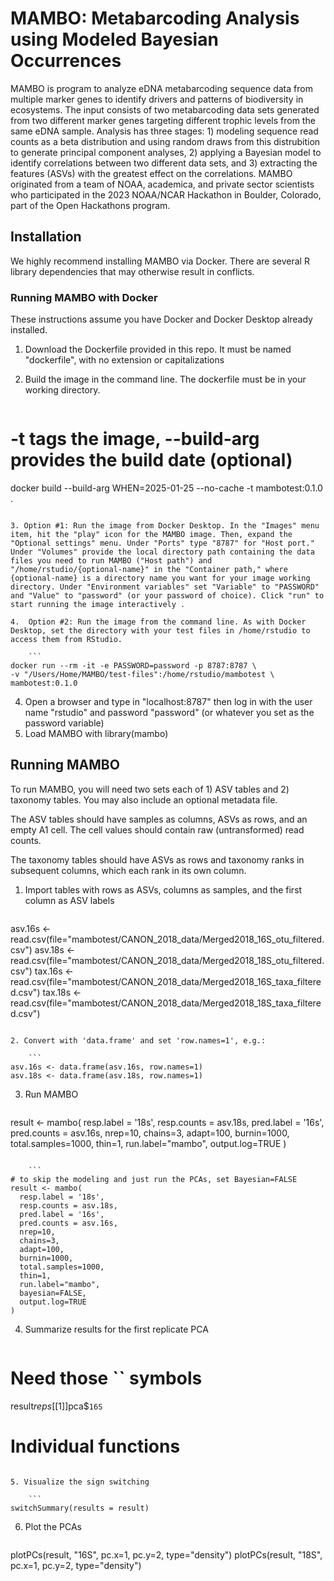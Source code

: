 # MAMBO: Metabarcoding Analysis using Modeled Bayesian Occurrences
MAMBO is program to analyze eDNA metabarcoding sequence data from multiple marker genes to identify drivers and patterns of biodiversity in ecosystems. The input consists of two metabarcoding data sets generated from two different marker genes targeting different trophic levels from the same eDNA sample. Analysis has three stages: 1) modeling sequence read counts as a beta distribution and using random draws from this distrubition to generate principal component analyses, 2) applying a Bayesian model to identify correlations between two different data sets, and 3) extracting the features (ASVs) with the greatest effect on the correlations. MAMBO originated from a team of NOAA, academica, and private sector scientists who participated in the 2023 NOAA/NCAR Hackathon in Boulder, Colorado, part of the Open Hackathons program.

## Installation
We highly recommend installing MAMBO via Docker. There are several R library dependencies that may otherwise result in conflicts.

### Running MAMBO with Docker
These instructions assume you have Docker and Docker Desktop already installed. 

1. Download the Dockerfile provided in this repo. It must be named "dockerfile", with no extension or capitalizations

2. Build the image in the command line. The dockerfile must be in your working directory. 

    ```
# -t tags the image, --build-arg provides the build date (optional)
docker build --build-arg WHEN=2025-01-25 --no-cache -t mambotest:0.1.0 .
```

3. Option #1: Run the image from Docker Desktop. In the "Images" menu item, hit the "play" icon for the MAMBO image. Then, expand the "Optional settings" menu. Under "Ports" type "8787" for "Host port." Under "Volumes" provide the local directory path containing the data files you need to run MAMBO ("Host path") and "/home/rstudio/{optional-name}" in the "Container path," where {optional-name} is a directory name you want for your image working directory. Under "Environment variables" set "Variable" to "PASSWORD" and "Value" to "password" (or your password of choice). Click "run" to start running the image interactively .

4.  Option #2: Run the image from the command line. As with Docker Desktop, set the directory with your test files in /home/rstudio to access them from RStudio.

    ```
docker run --rm -it -e PASSWORD=password -p 8787:8787 \
-v "/Users/Home/MAMBO/test-files":/home/rstudio/mambotest \
mambotest:0.1.0
```

4. Open a browser and type in "localhost:8787" then log in with the user name "rstudio" and password "password" (or whatever you set as the password variable)
5. Load MAMBO with library(mambo)

## Running MAMBO
To run MAMBO, you will need two sets each of 1) ASV tables and 2) taxonomy tables. You may also include an optional metadata file.

The ASV tables should have samples as columns, ASVs as rows, and an empty A1 cell. The cell values should contain raw (untransformed) read counts.

The taxonomy tables should have ASVs as rows and taxonomy ranks in subsequent columns, which each rank in its own column. 

1. Import tables with rows as ASVs, columns as samples, and the first column as ASV labels

    ```
asv.16s <- read.csv(file="mambotest/CANON_2018_data/Merged2018_16S_otu_filtered.csv")
asv.18s <- read.csv(file="mambotest/CANON_2018_data/Merged2018_18S_otu_filtered.csv")
tax.16s <- read.csv(file="mambotest/CANON_2018_data/Merged2018_16S_taxa_filtered.csv")
tax.18s <- read.csv(file="mambotest/CANON_2018_data/Merged2018_18S_taxa_filtered.csv")
```

2. Convert with 'data.frame' and set 'row.names=1', e.g.:

    ```
asv.16s <- data.frame(asv.16s, row.names=1)
asv.18s <- data.frame(asv.18s, row.names=1)
```

3. Run MAMBO

    ```
result <- mambo(
  resp.label = '18s',
  resp.counts = asv.18s,
  pred.label = '16s',
  pred.counts = asv.16s,
  nrep=10,
  chains=3,
  adapt=100,
  burnin=1000,
  total.samples=1000,
  thin=1,
  run.label="mambo",
  output.log=TRUE
)
```

    ```
# to skip the modeling and just run the PCAs, set Bayesian=FALSE
result <- mambo(
  resp.label = '18s',
  resp.counts = asv.18s,
  pred.label = '16s',
  pred.counts = asv.16s,
  nrep=10,
  chains=3,
  adapt=100,
  burnin=1000,
  total.samples=1000,
  thin=1,
  run.label="mambo",
  bayesian=FALSE,
  output.log=TRUE
)
```
4. Summarize results for the first replicate PCA

    ```
# Need those `` symbols
result$reps[[1]]$pca$`16S`
# Individual functions
```

5. Visualize the sign switching

    ```
switchSummary(results = result)
```

6. Plot the PCAs

    ```
plotPCs(result, "16S", pc.x=1, pc.y=2, type="density")
plotPCs(result, "18S", pc.x=1, pc.y=2, type="density")
```

